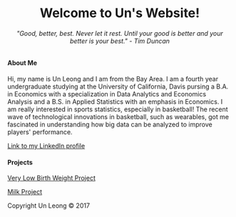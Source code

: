 
<html>
<body>

<body style="background-color:lemon chiffon;"/>

<h1 style="text-align:center;">Welcome to Un's Website!</h1>


<h6 style="text-align:center;"> "Good, better, best. Never let it rest. Until your good is better and your better is your best." - Tim Duncan</h6>

<h4>About Me </h4>

<p>Hi, my name is Un Leong and I am from the Bay Area. I am a fourth year undergraduate studying at the University of California, Davis pursing a B.A. in Economics with a specialization in Data Analytics and Economics Analysis and a B.S. in Applied Statistics with an emphasis in Economics. I am really interested in sports statistics, especially in basketball! The recent wave of technological innovations in basketball, such as wearables, got me fascinated in understanding how big data can be analyzed to improve players' performance. </p>

<a href="https://www.linkedin.com/in/un-leong-213875117">Link to my LinkedIn profile</a>

<h4> Projects </h4>
<a href = "https://github.com/uuleong/uuleong.github.io/blob/master/ECN%20140%20Project.pdf"> Very Low Birth Weight Project</a>


<a href = "https://github.com/uuleong/uuleong.github.io/blob/master/project_fix.pdf"> Milk Project </a>

<footer class="site-footer &nbsp; ">Copyright Un Leong &copy; 2017</footer>

</body>
</html>

